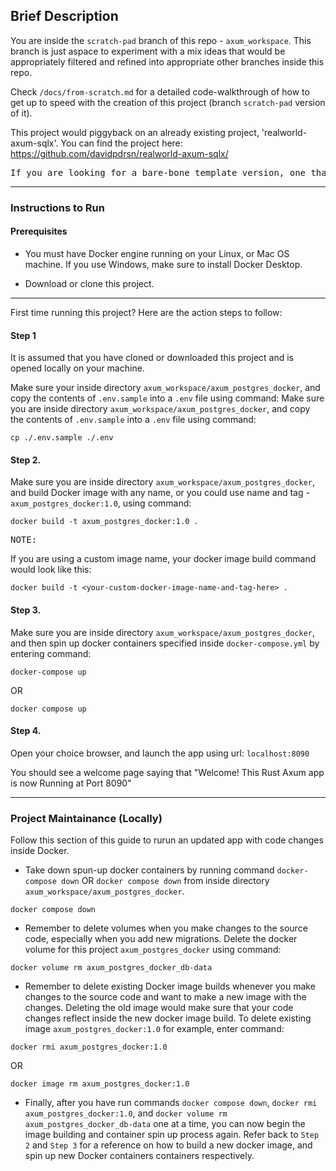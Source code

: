 ## Brief Description

You are inside the `scratch-pad` branch of this repo - `axum_workspace`. This branch is just aspace to experiment with a mix ideas that would be appropriately filtered and refined into appropriate other branches inside this repo.

Check `/docs/from-scratch.md` for a detailed code-walkthrough of how to get up to speed with the creation of this project (branch `scratch-pad` version of it).

This project would piggyback on an already existing project, 'realworld-axum-sqlx'. You can find the project here: https://github.com/davidpdrsn/realworld-axum-sqlx/

<pre>If you are looking for a bare-bone template version, one that simply creates a dockerized axum web-api with a Postgres docker container, and contains code to start creating route immediately, then check out the `template` branch of this project-repo.</pre>

---

### Instructions to Run

#### Prerequisites

- You must have Docker engine running on your Linux, or Mac OS machine. If you use Windows, make sure to install Docker Desktop.

- Download or clone this project.

---

First time running this project? Here are the action steps to follow:

#### Step 1

It is assumed that you have cloned or downloaded this project and is opened locally on your machine.

Make sure your inside directory `axum_workspace/axum_postgres_docker`, and copy the contents of `.env.sample` into a `.env` file using command:
Make sure you are inside directory `axum_workspace/axum_postgres_docker`, and copy the contents of `.env.sample` into a `.env` file using command:

```
cp ./.env.sample ./.env
```

#### Step 2.

Make sure you are inside directory `axum_workspace/axum_postgres_docker`, and build Docker image with any name, or you could use name and tag - `axum_postgres_docker:1.0`, using command:

```
docker build -t axum_postgres_docker:1.0 .
```

<pre>NOTE:</pre> If you are using a custom image name, your docker image build command would look like this:

```
docker build -t <your-custom-docker-image-name-and-tag-here> .
```

#### Step 3.

Make sure you are inside directory `axum_workspace/axum_postgres_docker`, and then spin up docker containers specified inside `docker-compose.yml` by entering command:

```
docker-compose up
```

OR

```
docker compose up
```

#### Step 4.

Open your choice browser, and launch the app using url: `localhost:8090`

You should see a welcome page saying that "Welcome! This Rust Axum app is now Running at Port 8090"

---

### Project Maintainance (Locally)

Follow this section of this guide to rurun an updated app with code changes inside Docker.

- Take down spun-up docker containers by running command `docker-compose down` OR `docker compose down` from inside directory `axum_workspace/axum_postgres_docker`.

```
docker compose down
```

- Remember to delete volumes when you make changes to the source code, especially when you add new migrations. Delete the docker volume for this project `axum_postgres_docker` using command:

```
docker volume rm axum_postgres_docker_db-data
```

- Remember to delete existing Docker image builds whenever you make changes to the source code and want to make a new image with the changes. Deleting the old image would make sure that your code changes reflect inside the new docker image build. To delete existing image `axum_postgres_docker:1.0` for example, enter command:

```
docker rmi axum_postgres_docker:1.0
```

OR

```
docker image rm axum_postgres_docker:1.0
```

- Finally, after you have run commands `docker compose down`, `docker rmi axum_postgres_docker:1.0`, and `docker volume rm axum_postgres_docker_db-data` one at a time, you can now begin the image building and container spin up process again.
  Refer back to `Step 2` and `Step 3` for a reference on how to build a new docker image, and spin up new Docker containers containers respectively.
